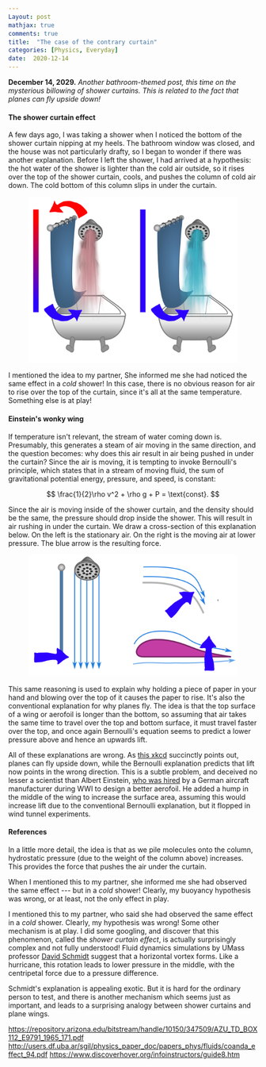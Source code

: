 ```yaml
---
Layout: post
mathjax: true
comments: true
title:  "The case of the contrary curtain"
categories: [Physics, Everyday]
date:  2020-12-14
---
```


**December 14, 2029.** *Another bathroom-themed post, this time
  on the mysterious billowing of shower curtains. This is related to
  the fact that planes can fly upside down!*

#### The shower curtain effect

A few days ago, I was taking a shower when I noticed the bottom of the
shower curtain nipping at my heels. The bathroom window was closed,
and the house was not particularly drafty, so I began to wonder if
there was another explanation.
Before I left the shower, I had arrived at a hypothesis: the hot water
of the shower is lighter than the cold air outside, so it rises over
the top of the shower curtain, cools, and pushes the column of cold
air down. The cold bottom of this column slips in under the curtain.

<figure>
    <div style="text-align:center"><img src
    ="/images/posts/shower1v2.png"/>
	</div>
	</figure>

I mentioned the idea to my partner, She informed me she had noticed the
same effect in a *cold* shower! In this case, there is no obvious reason
for air to rise over the top of the curtain, since it's all at the
same temperature.
Something else is at play!

#### Einstein's wonky wing

If temperature isn't relevant, the stream of water coming down is.
Presumably, this generates a steam of air moving in the same
direction, and the question becomes: why does this air result in air
being pushed in under the curtain?
Since the air is moving, it is tempting to invoke Bernoulli's
principle, which states that in a stream of moving fluid, the sum of
gravitational potential energy, pressure, and speed, is constant:

$$
\frac{1}{2}\rho v^2 + \rho g + P = \text{const}.
$$

Since the air is moving inside of the shower curtain, and
the density should be the same, the pressure should drop inside the
shower. This will result in air rushing in under the curtain.
We draw a cross-section of this explanation below.
On the left is the stationary air.
On the right is the moving air at lower pressure.
The blue arrow is the resulting force.

<figure>
    <div style="text-align:center"><img src
    ="/images/posts/shower2v2.png"/>
	</div>
	</figure>

This same reasoning is used to explain why holding a piece of paper in
your hand and blowing over the top of it causes the paper to rise.
It's also the conventional explanation for why planes fly.
The idea is that the top surface of a wing or aerofoil is longer than
the bottom, so assuming that air takes the same time to travel over
the top and bottom surface, it must travel faster over the top, and
once again Bernoulli's equation seems to predict a lower pressure
above and hence an upwards lift.

All of these explanations are wrong.
As [this xkcd](https://xkcd.com/803/) succinctly points out, planes
can fly upside down, while the Bernoulli explanation predicts that
lift now points in the wrong direction.
This is a subtle problem, and deceived no lesser a scientist than
Albert Einstein,
[who was hired](http://users.df.uba.ar/sgil/physics_paper_doc/papers_phys/fluids/coanda_effect_94.pdf)
by a German aircraft manufacturer during WWI to design a better
aerofoil.
He added a hump in the middle of the wing to increase the surface
area, assuming this would increase lift due to the conventional
Bernoulli explanation, but it flopped in wind tunnel experiments.

#### References

In a little more detail, the idea is that as we pile molecules onto
the column, hydrostatic pressure (due to the weight of the column
above) increases. This provides the force that pushes the air
under the curtain.

When I mentioned this to my partner, she informed me she had observed
the same effect --- but in a *cold* shower! Clearly, my buoyancy hypothesis was
wrong, or at least, not the only effect in play.

I mentioned this to my partner, who said she had observed the same
effect in a *cold* shower.
Clearly, my hypothesis was wrong! Some other mechanism is at play.
I did some googling, and discover that this phenomenon, called the
*shower curtain effect*, is actually surprisingly complex and not
fully understood!
Fluid dynamics simulations by UMass professor
[David Schmidt](https://mie.umass.edu/faculty/david-schmidt) suggest
that a horizontal vortex forms.
Like a hurricane, this rotation leads to lower pressure in the middle,
with the centripetal force due to a pressure difference.

Schmidt's explanation is appealing exotic.
But it is hard for the ordinary person to test, and there is another
mechanism which seems just as important, and leads to a surprising
analogy between shower curtains and plane wings.

https://repository.arizona.edu/bitstream/handle/10150/347509/AZU_TD_BOX112_E9791_1965_171.pdf
http://users.df.uba.ar/sgil/physics_paper_doc/papers_phys/fluids/coanda_effect_94.pdf
https://www.discoverhover.org/infoinstructors/guide8.htm
